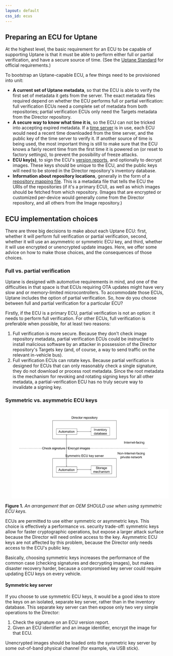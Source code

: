 ```yaml
---
layout: default
css_id: ecus
---
```


## Preparing an ECU for Uptane

At the highest level, the basic requirement for an ECU to be capable of supporting Uptane is that it must be able to perform either full or partial verification, and have a secure source of time. (See the [Uptane Standard](https://uptane.github.io/uptane-standard/uptane-standard.html#build-time-prerequisite-requirements-for-ecus) for official requirements.)

To bootstrap an Uptane-capable ECU, a few things need to be provisioned into unit:

* **A current set of Uptane metadata**, so that the ECU is able to verify the first set of metadata it gets from the server. The exact metadata files required depend on whether the ECU performs full or partial verification: full verification ECUs need a complete set of metadata from both repositories; partial verification ECUs only need the Targets metadata from the Director repository.
* **A secure way to know what time it is**, so the ECU can not be tricked into accepting expired metadata. If a [time server](/uptane-standard/uptane-standard.html#time_server) is in use, each ECU would need a recent time downloaded from the time server, and the public key of the time server to verify it. If another source of time is being used, the most important thing is still to make sure that the ECU knows a fairly recent time from the first time it is powered on (or reset to factory settings), to prevent the possibility of freeze attacks.
* **ECU key(s)**, to sign the ECU's [version reports](/uptane-standard/uptane-standard.html#version_report), and optionally to decrypt images. These keys should be unique to the ECU, and the public keys will need to be stored in the Director repository's inventory database.
* **Information about repository locations**, generally in the form of a [repository mapping file](/uptane-standard/uptane-standard.html#repo_mapping_meta). This is a metadata file that tells the ECU the URIs of the repositories (if it's a primary ECU), as well as which images should be fetched from which repository. (Images that are encrypted or customized per-device would generally come from the Director repository, and all others from the Image repository.)

## ECU implementation choices

There are three big decisions to make about each Uptane ECU: first, whether it will perform full verification or partial verification, second, whether it will use an asymmetric or symmetric ECU key, and third, whether it will use encrypted or unencrypted update images. Here, we offer some advice on how to make those choices, and the consequences of those choices.

### Full vs. partial verification

Uptane is designed with automotive requirements in mind, and one of the difficulties in that space is that ECUs requiring OTA updates might have very slow and or memory-limited microcontrollers. To accommodate those ECUs, Uptane includes the option of partial verification. So, how do you choose between full and partial verification for a particular ECU?

Firstly, if the ECU is a primary ECU, partial verification is not an option: it needs to perform full verification. For other ECUs, full verification is preferable when possible, for at least two reasons:

1. Full verification is more secure. Because they don't check image repository metadata, partial verification ECUs could be instructed to install malicious software by an attacker in possession of the Director repository's Targets key (and, of course, a way to send traffic on the relevant in-vehicle bus).
2. Full verification ECUs can rotate keys. Because partial verification is designed for ECUs that can only reasonably check a single signature, they do not download or process root metadata. Since the root metadata is the mechanism for revoking and rotating signing keys for all other metadata, a partial-verification ECU has no truly secure way to invalidate a signing key.

### Symmetric vs. asymmetric ECU keys

<img align="center" src="assets/images/ECU_1_sym_asym.png" width="500" style="margin: 0px 20px"/>

**Figure 1.** *An arrangement that an OEM SHOULD use when using symmetric ECU keys.*

ECUs are permitted to use either symmetric or asymmetric keys. This choice is effectively a performance vs. security trade-off: symmetric keys allow for faster cryptographic operations, but expose a larger attack surface because the Director will need online access to the key. Asymmetric ECU keys are not affected by this problem, because the Director only needs access to the ECU's public key.

Basically, choosing symmetric keys increases the performance of the common case (checking signatures and decrypting images), but makes disaster recovery harder, because a compromised key server could require updating ECU keys on every vehicle.

#### Symmetric key server

If you choose to use symmetric ECU keys, it would be a good idea to store the keys on an isolated, separate key server, rather than in the inventory database. This separate key server can then expose only two very simple operations to the Director:

1. Check the signature on an ECU version report.
2. Given an ECU identifier and an image identifier, encrypt the image for that ECU.

Unencrypted images should be loaded onto the symmetric key server by some out-of-band physical channel (for example, via USB stick).
